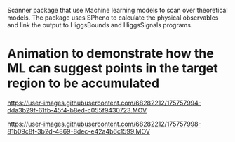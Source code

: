 Scanner package that use Machine learning models to scan over theoretical models. The package uses SPheno to calculate the physical observables and link the output to HiggsBounds and HiggsSignals programs.



# Animation to demonstrate how the ML can suggest points in the target region to be accumulated
 
https://user-images.githubusercontent.com/68282212/175757994-dda3b29f-61fb-45f4-b8ed-c055f9430723.MOV

https://user-images.githubusercontent.com/68282212/175757998-81b09c8f-3b2d-4869-8dec-e42a4b6c1599.MOV



